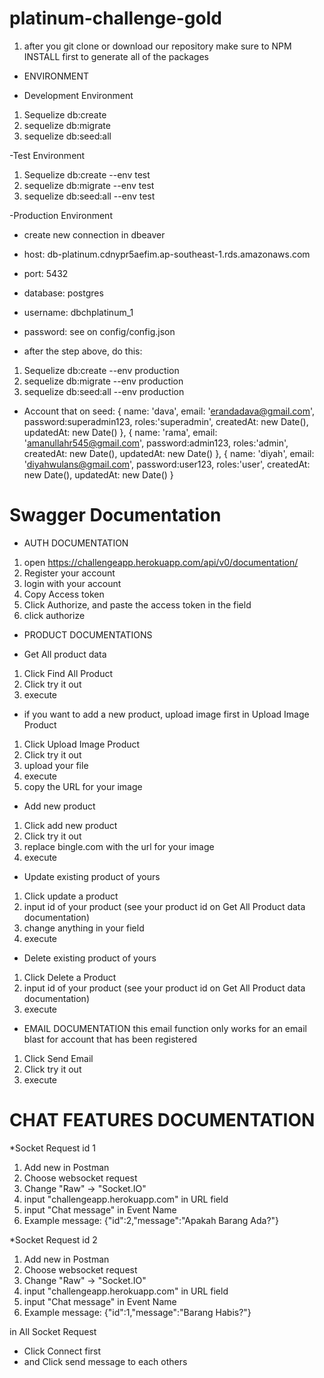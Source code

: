 # platinum-challenge-gold
1. after you git clone or download our repository make sure to NPM INSTALL first to generate all of the packages

* ENVIRONMENT
- Development Environment
1. Sequelize db:create
2. sequelize db:migrate
3. sequelize db:seed:all

-Test Environment
1. Sequelize db:create --env test
2. sequelize db:migrate --env test
3. sequelize db:seed:all --env test

-Production Environment
- create new connection in dbeaver
- host: db-platinum.cdnypr5aefim.ap-southeast-1.rds.amazonaws.com
- port: 5432
- database: postgres
- username: dbchplatinum_1
- password: see on config/config.json

- after the step above, do this:
1. Sequelize db:create --env production
2. sequelize db:migrate --env production
3. sequelize db:seed:all --env production

- Account that on seed:
  {
      name: 'dava',
      email: 'erandadava@gmail.com',
      password:superadmin123,
      roles:'superadmin',
      createdAt: new Date(),
      updatedAt: new Date()
  },
  {
    name: 'rama',
    email: 'amanullahr545@gmail.com',
    password:admin123,
    roles:'admin',
    createdAt: new Date(),
    updatedAt: new Date()
  },
  {
    name: 'diyah',
    email: 'diyahwulans@gmail.com',
    password:user123,
    roles:'user',
    createdAt: new Date(),
    updatedAt: new Date()
  }

# Swagger Documentation

* AUTH DOCUMENTATION
1. open https://challengeapp.herokuapp.com/api/v0/documentation/
2. Register your account
3. login with your account
4. Copy Access token
5. Click Authorize, and paste the access token in the field
6. click authorize

* PRODUCT DOCUMENTATIONS
- Get All product data
1. Click Find All Product
2. Click try it out
3. execute

- if you want to add a new product, upload image first in Upload Image Product
1. Click Upload Image Product
2. Click try it out
3. upload your file
4. execute
5. copy the URL for your image

- Add new product
1. Click add new product
2. Click try it out
3. replace bingle.com with the url for your image
4. execute 

- Update existing product of yours
1. Click update a product
2. input id of your product (see your product id on Get All Product data documentation)
3. change anything in your field
4. execute

- Delete existing product of yours
1. Click Delete a Product
2. input id of your product (see your product id on Get All Product data documentation)
3. execute

* EMAIL DOCUMENTATION
this email function only works for an email blast for account that has been registered

1. Click Send Email
2. Click try it out
3. execute

# CHAT FEATURES DOCUMENTATION
*Socket Request id 1
1. Add new in Postman
2. Choose websocket request
3. Change "Raw" -> "Socket.IO"
4. input "challengeapp.herokuapp.com" in URL field
5. input "Chat message" in Event Name
6. Example message: {"id":2,"message":"Apakah Barang Ada?"}

*Socket Request id 2
1. Add new in Postman
2. Choose websocket request
3. Change "Raw" -> "Socket.IO"
4. input "challengeapp.herokuapp.com" in URL field
5. input "Chat message" in Event Name
6. Example message: {"id":1,"message":"Barang Habis?"}

in All Socket Request
- Click Connect first
- and Click send message to each others